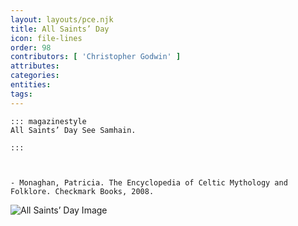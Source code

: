 ```yaml
---
layout: layouts/pce.njk
title: All Saints’ Day
icon: file-lines
order: 98
contributors: [ 'Christopher Godwin' ]
attributes:
categories:
entities:
tags:
---
```

``` tab [group1:Info]
::: magazinestyle
All Saints’ Day See Samhain.

:::
```
``` tab [group1:Attributes]
```
``` tab [group1:Entities]
```
``` tab [group1:Sources]
- Monaghan, Patricia. The Encyclopedia of Celtic Mythology and Folklore. Checkmark Books, 2008.
```
![All Saints’ Day Image](['https://upload.wikimedia.org/wikipedia/commons/e/e0/All-Saints.jpg'])
